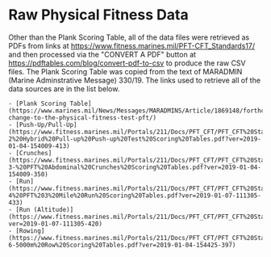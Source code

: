 # Raw Physical Fitness Data

Other than the Plank Scoring Table, all of the data files were
retrieved as PDFs from links at
https://www.fitness.marines.mil/PFT-CFT_Standards17/ and then
processed via the "CONVERT A PDF" button at
https://pdftables.com/blog/convert-pdf-to-csv to produce the raw CSV
files.  The Plank Scoring Table was copied from the text of MARADMIN
(Marine Adminstrative Message) 330/19.  The links used to retrieve all
of the data sources are in the list below.

    - [Plank Scoring Table](https://www.marines.mil/News/Messages/MARADMINS/Article/1869148/forthcoming-change-to-the-physical-fitness-test-pft/)
    - [Push-Up/Pull-Up](https://www.fitness.marines.mil/Portals/211/Docs/PFT_CFT/PFT_CFT%20Standards/Table%202-2%20Hybrid%20Pull-up%20Push-up%20Test%20Scoring%20Tables.pdf?ver=2019-01-04-154009-413)
    - [Crunches](https://www.fitness.marines.mil/Portals/211/Docs/PFT_CFT/PFT_CFT%20Standards/Table%202-3-%20PFT%20Abdominal%20Crunches%20Scoring%20Tables.pdf?ver=2019-01-04-154009-350)
    - [Run](https://www.fitness.marines.mil/Portals/211/Docs/PFT_CFT/PFT_CFT%20Standards/Table%202-4%20PFT%203%20Mile%20Run%20Scoring%20Tables.pdf?ver=2019-01-07-111305-433)
    - [Run (Altitude)](https://www.fitness.marines.mil/Portals/211/Docs/PFT_CFT/PFT_CFT%20Standards/Table%202_5%20PFT%203%20Mile%20Run%20at%20Altitude.pdf?ver=2019-01-07-111305-420)
    - [Rowing](https://www.fitness.marines.mil/Portals/211/Docs/PFT_CFT/PFT_CFT%20Standards/Table%202-6-5000m%20Row%20Scoring%20Tables.pdf?ver=2019-01-04-154425-397)
